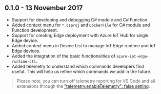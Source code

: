 ## 0.1.0 - 13 November 2017

* Support for developing and debugging C# module and C# Function.
* Added context menu for `*.csproj` and `DockerFile` for C# module and Function development.
* Support for creating Edge deployment with Azure IoT Hub for single Edge device.
* Added context menu in Device List to manage IoT Edge runtime and IoT Edge devices.
* Added the integration of the basic functionalities of `azure-iot-edge-runtime-ctl`.
* Added telemetry to understand which commands developers find useful. This will help us refine which commands we add in the future.
> Please note, you can turn off telemetry reporting for VS Code and all extensions through the ["telemetry.enableTelemetry": false setting](https://code.visualstudio.com/docs/supporting/faq#_how-to-disable-telemetry-reporting).
